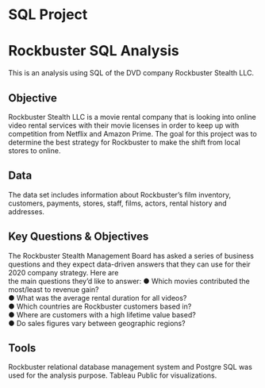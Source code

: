 # SQL Project
# Rockbuster SQL Analysis 
This is an analysis using SQL of the DVD company Rockbuster Stealth LLC.
## Objective
Rockbuster Stealth LLC is a movie rental company that is looking into online video rental services with their movie licenses in order to keep up with competition from Netflix and Amazon Prime.
The goal for this project was to determine the best strategy for Rockbuster to make the shift from local stores to online.
## Data
The data set includes information about Rockbuster’s film inventory, customers, payments, stores, staff, films, actors, rental history and addresses.
## Key Questions & Objectives
The  Rockbuster  Stealth  Management  Board  has  asked  a  series  of  business  questions  and   they  expect  data-driven  answers  that  they  can  use  for  their  2020   company  strategy.  Here  are   
the  main  questions  they’d  like  to  answer: 
● Which  movies  contributed  the  most/least  to  revenue  gain?     
● What  was  the  average  rental  duration  for  all  videos?   
● Which  countries  are  Rockbuster  customers  based  in?   
● Where  are  customers  with  a  high  lifetime  value  based?   
● Do  sales  figures  vary  between  geographic  regions? 
## Tools
Rockbuster relational database management system and Postgre SQL was used for the analysis purpose.
Tableau Public for visualizations.
